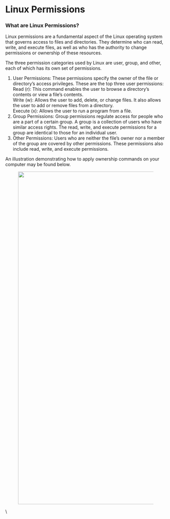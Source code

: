 # Linux Permissions

### What are Linux Permissions? <a href="#59f4" id="59f4"></a>

Linux permissions are a fundamental aspect of the Linux operating system that governs access to files and directories. They determine who can read, write, and execute files, as well as who has the authority to change permissions or ownership of these resources.

The three permission categories used by Linux are user, group, and other, each of which has its own set of permissions.

1. User Permissions: These permissions specify the owner of the file or directory’s access privileges. These are the top three user permissions:\
   Read (r): This command enables the user to browse a directory’s contents or view a file’s contents.\
   Write (w): Allows the user to add, delete, or change files. It also allows the user to add or remove files from a directory.\
   Execute (x): Allows the user to run a program from a file.
2. Group Permissions: Group permissions regulate access for people who are a part of a certain group. A group is a collection of users who have similar access rights. The read, write, and execute permissions for a group are identical to those for an individual user.
3. Other Permissions: Users who are neither the file’s owner nor a member of the group are covered by other permissions. These permissions also include read, write, and execute permissions.

An illustration demonstrating how to apply ownership commands on your computer may be found below.

<figure><img src="https://miro.medium.com/v2/resize:fit:608/1*i_kujaFac8WfWEIofxfa-g.png" alt="" height="1038" width="608"><figcaption></figcaption></figure>

\
